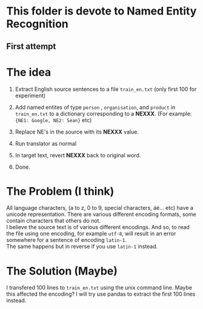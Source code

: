 # This folder is devote to Named Entity Recognition

## First attempt

# The idea
1) Extract English source sentences to a file `train_en.txt` (only first 100 for experiment)

2) Add named entites of type `person` , `organisation`, and `product` in `train_en.txt` to a dictionary corresponding to a **NEXXX**. (For example: `{NE1: Google, NE2: Sean}` etc)

3) Replace NE's in the source with its **NEXXX** value.

4) Run translator as normal

5) In target text, revert **NEXXX** back to original word.

6) Done.

# The Problem (I think)
All language characters, (a to z, 0 to 9, special characters, áé... etc) have a unicode representation. There are various different encoding formats, some contain characters that others do not.<br>
I believe the source text is of various different encodings. And so, to read the file using one encoding, for example `utf-8`, will result in an error somewhere for a sentence of encoding `latin-1`.<br>
The same happens but in reverse if you use `latin-1` instead.

# The Solution (Maybe)
I transfered 100 lines to `train_en.txt` using the unix command line. Maybe this affected the encoding? I will try use pandas to extract the first 100 lines instead.
